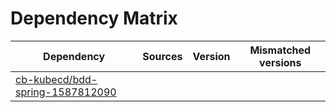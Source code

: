 # Dependency Matrix

Dependency | Sources | Version | Mismatched versions
---------- | ------- | ------- | -------------------
[cb-kubecd/bdd-spring-1587812090](https://github.com/cb-kubecd/bdd-spring-1587812090.git) |  | []() | 
